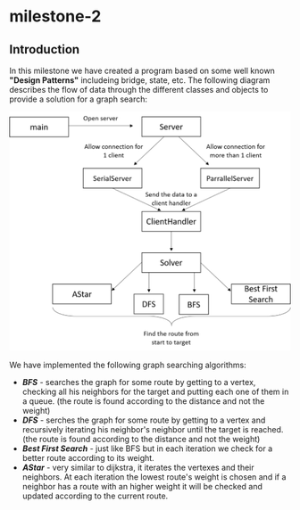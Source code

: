 # milestone-2

## Introduction

In this milestone we have created a program based on some well known **"Design Patterns"** includeing bridge, state, etc.
The following diagram describes the flow of data through the different classes and objects to provide a solution for a graph search:

![Diagram](https://github.com/idan57/milestone-2/blob/master/diagrm.png)

We have implemented the following graph searching algorithms:
  * _**BFS**_ - searches the graph for some route by getting to a vertex, checking all his neighbors for the target and putting each one of them in a queue. (the route is found according to the distance and not the weight)
  * _**DFS**_ - serches the graph for some route by getting to a vertex and recursively iterating his neighbor's neighbor until the target is reached. (the route is found according to the distance and not the weight)
  * _**Best First Search**_ - just like BFS but in each iteration we check for a better route according to its weight.
  * _**AStar**_ - very similar to dijkstra, it iterates the vertexes and their neighbors. At each iteration the lowest route's weight is chosen and if a neighbor has a route with an higher weight it will be checked and updated according to the current route.

